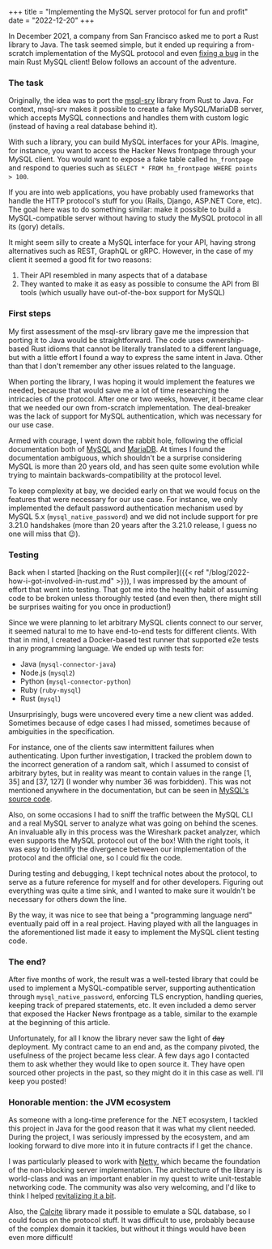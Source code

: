 +++
title = "Implementing the MySQL server protocol for fun and profit"
date = "2022-12-20"
+++

In December 2021, a company from San Francisco asked me to port a Rust library to Java. The task
seemed simple, but it ended up requiring a from-scratch implementation of the MySQL protocol and
even [fixing a bug](https://github.com/blackbeam/rust_mysql_common/issues/49) in the main Rust MySQL
client! Below follows an account of the adventure.

### The task

Originally, the idea was to port the [msql-srv](https://github.com/jonhoo/msql-srv) library from
Rust to Java. For context, msql-srv makes it possible to create a fake MySQL/MariaDB server, which
accepts MySQL connections and handles them with custom logic (instead of having a real database
behind it).

With such a library, you can build MySQL interfaces for your APIs. Imagine, for instance, you want
to access the Hacker News frontpage through your MySQL client. You would want to expose a fake table
called `hn_frontpage` and respond to queries such as `SELECT * FROM hn_frontpage WHERE points >
100`.

If you are into web applications, you have probably used frameworks that handle the HTTP protocol's
stuff for you (Rails, Django, ASP.NET Core, etc). The goal here was to do something similar: make it
possible to build a MySQL-compatible server without having to study the MySQL protocol in all its
(gory) details.

It might seem silly to create a MySQL interface for your API, having strong alternatives such as
REST, GraphQL or gRPC. However, in the case of my client it seemed a good fit for two reasons:

1. Their API resembled in many aspects that of a database
1. They wanted to make it as easy as possible to consume the API from BI tools (which usually have
   out-of-the-box support for MySQL)

### First steps

My first assessment of the msql-srv library gave me the impression that porting it to Java would be
straightforward. The code uses ownership-based Rust idioms that cannot be literally translated to a
different language, but with a little effort I found a way to express the same intent in Java. Other
than that I don't remember any other issues related to the language.

When porting the library, I was hoping it would implement the features we needed, because that would
save me a lot of time researching the intricacies of the protocol. After one or two weeks, however,
it became clear that we needed our own from-scratch implementation. The deal-breaker was the lack of
support for MySQL authentication, which was necessary for our use case.

Armed with courage, I went down the rabbit hole, following the official documentation both of
[MySQL](https://dev.mysql.com/doc/internals/en/client-server-protocol.html) and
[MariaDB](https://mariadb.com/kb/en/clientserver-protocol/). At times I found the documentation
ambiguous, which shouldn't be a surprise considering MySQL is more than 20 years old, and has seen
quite some evolution while trying to maintain backwards-compatibility at the protocol level.

To keep complexity at bay, we decided early on that we would focus on the features that were
necessary for our use case. For instance, we only implemented the default password authentication
mechanism used by MySQL 5.x (`mysql_native_password`) and we did not include support for pre 3.21.0
handshakes (more than 20 years after the 3.21.0 release, I guess no one will miss that 😉).

### Testing

Back when I started [hacking on the Rust compiler]({{< ref
"/blog/2022-how-i-got-involved-in-rust.md" >}}), I was impressed by the amount of effort that went
into testing. That got me into the healthy habit of assuming code to be broken unless thoroughly
tested (and even then, there might still be surprises waiting for you once in production!)

Since we were planning to let arbitrary MySQL clients connect to our server, it seemed natural to me
to have end-to-end tests for different clients. With that in mind, I created a Docker-based test
runner that supported e2e tests in any programming language. We ended up with tests for:

* Java (`mysql-connector-java`)
* Node.js (`mysql2`)
* Python (`mysql-connector-python`)
* Ruby (`ruby-mysql`)
* Rust (`mysql`)

Unsurprisingly, bugs were uncovered every time a new client was added. Sometimes because of edge
cases I had missed, sometimes because of ambiguities in the specification.

For instance, one of the clients saw intermittent failures when authenticating. Upon further
investigation, I tracked the problem down to the incorrect generation of a random salt, which I
assumed to consist of arbitrary bytes, but in reality was meant to contain values in the range [1,
35] and [37, 127] (I wonder why number 36 was forbidden). This was not mentioned
anywhere in the documentation, but can be seen in [MySQL's source
code](https://github.com/mysql/mysql-server/blob/3290a66c89eb1625a7058e0ef732432b6952b435/mysys/crypt_genhash_impl.cc#L421).

Also, on some occasions I had to sniff the traffic between the MySQL CLI and a real MySQL server to
analyze what was going on behind the scenes. An invaluable ally in this process was the Wireshark
packet analyzer, which even supports the MySQL protocol out of the box! With the right tools, it was
easy to identify the divergence between our implementation of the protocol and the official one, so
I could fix the code.

During testing and debugging, I kept technical notes about the protocol, to serve as a future reference for
myself and for other developers. Figuring out everything was quite a time sink, and I wanted to
make sure it wouldn't be necessary for others down the line.

By the way, it was nice to see that being a "programming language nerd" eventually paid off in a
real project. Having played with all the languages in the aforementioned list made it easy to
implement the MySQL client testing code.

### The end?

After five months of work, the result was a well-tested library that could be used to implement a
MySQL-compatible server, supporting authentication through `mysql_native_password`, enforcing TLS
encryption, handling queries, keeping track of prepared statements, etc. It even included a demo
server that exposed the Hacker News frontpage as a table, similar to the example at the beginning of
this article.

Unfortunately, for all I know the library never saw the light of ~~day~~ deployment. My contract
came to an end and, as the company pivoted, the usefulness of the project became less clear. A few
days ago I contacted them to ask whether they would like to open source it. They have open sourced
other projects in the past, so they might do it in this case as well. I'll keep you posted!

### Honorable mention: the JVM ecosystem

As someone with a long-time preference for the .NET ecosystem, I tackled this project in Java for
the good reason that it was what my client needed. During the project, I was seriously impressed by
the ecosystem, and am looking forward to dive more into it in future contracts if I get the
chance.

I was particularly pleased to work with [Netty](https://netty.io/), which became the foundation of
the non-blocking server implementation. The architecture of the library is world-class and was an
important enabler in my quest to write unit-testable networking code. The community was also very
welcoming, and I'd like to think I helped [revitalizing it a
bit](https://github.com/netty/netty/issues/12071).

Also, the [Calcite](https://calcite.apache.org/) library made it possible to emulate a SQL database, so I could focus on the
protocol stuff. It was difficult to use, probably because of the complex domain it tackles, but
without it things would have been even more difficult!
